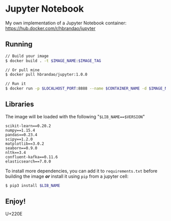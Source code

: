 # Jupyter Notebook
My own implementation of a Jupyter Notebook container: https://hub.docker.com/r/hbrandao/jupyter

## Running

```bash
// Build your image
$ docker build . -t $IMAGE_NAME:$IMAGE_TAG

// Or pull mine
$ docker pull hbrandao/jupyter:1.0.0

// Run it
$ docker run -p $LOCALHOST_PORT:8888 --name $CONTAINER_NAME -d $IMAGE_NAME:$IMAGE_TAG
```

## Libraries

The image will be loaded with the following "```$LIB_NAME==$VERSION```"

    scikit-learn==0.20.2
    numpy==1.15.4
    pandas==0.23.4
    scipy==1.2.0
    matplotlib==3.0.2
    seaborn==0.9.0
    nltk==3.4
    confluent-kafka==0.11.6
    elasticsearch==7.0.0

To install more dependencies, you can add it to ```requirements.txt``` before building the image ***or*** install it using ```pip``` from a jupyter cell:

```bash
$ pip3 install $LIB_NAME
```

## Enjoy!
U+220E